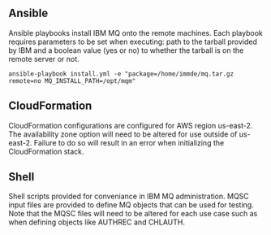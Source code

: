 ## Ansible
Ansible playbooks install IBM MQ onto the remote machines. Each playbook
requires parameters to be set when executing: path to the tarball provided by
IBM and a boolean value (yes or no) to whether the tarball is on the remote
server or not.
```
ansible-playbook install.yml -e "package=/home/immde/mq.tar.gz remote=no MQ_INSTALL_PATH=/opt/mqm"
```
## CloudFormation
CloudFormation configurations are configured for AWS region us-east-2.
The availability zone option will need to be altered for use outside of
us-east-2. Failure to do so will result in an error when initializing 
the CloudFormation stack.

## Shell
Shell scripts provided for conveniance in IBM MQ administration. MQSC
input files are provided to define MQ objects that can be used for testing. Note
that the MQSC files will need to be altered for each use case such as when
defining objects like AUTHREC and CHLAUTH.